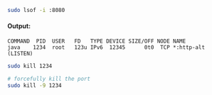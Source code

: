 ```bash
sudo lsof -i :8080
```   
#### Output:  
```vbnet
COMMAND  PID  USER   FD   TYPE DEVICE SIZE/OFF NODE NAME
java    1234  root   123u IPv6  12345      0t0  TCP *:http-alt (LISTEN)
```  
```bash
sudo kill 1234
```  
```bash
# forcefully kill the port
sudo kill -9 1234
```  